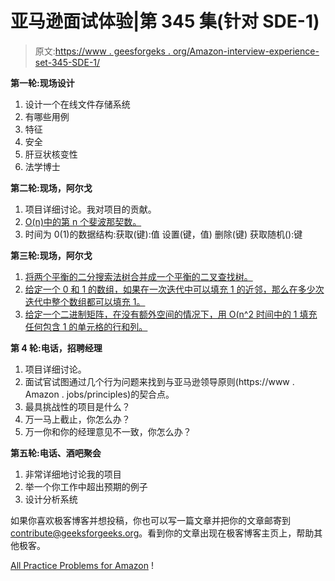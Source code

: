 # 亚马逊面试体验|第 345 集(针对 SDE-1)

> 原文:[https://www . geesforgeks . org/Amazon-interview-experience-set-345-SDE-1/](https://www.geeksforgeeks.org/amazon-interview-experience-set-345-sde-1/)

**第一轮:现场设计**

1.  设计一个在线文件存储系统
2.  有哪些用例
3.  特征
4.  安全
5.  肝豆状核变性
6.  法学博士

 **第二轮:现场，阿尔戈**

1.  项目详细讨论。我对项目的贡献。
2.  [O(n)中的第 n 个斐波那契数。](https://practice.geeksforgeeks.org/problems/nth-fibonacci-number/0)
3.  时间为 0(1)的数据结构:获取(键):值
    设置(键，值)
    删除(键)
    获取随机():键

 **第三轮:现场，阿尔戈**

1.  [将两个平衡的二分搜索法树合并成一个平衡的二叉查找树。](https://practice.geeksforgeeks.org/problems/merge-two-bst-s/1)
2.  [给定一个 0 和 1 的数组，如果在一次迭代中可以填充 1 的近邻，那么在多少次迭代中整个数组都可以填充 1。](https://practice.geeksforgeeks.org/problems/fill-array-by-1s/0)
3.  [给定一个二进制矩阵，在没有额外空间的情况下，用 O(n^2 时间中的 1 填充任何包含 1 的单元格的行和列。](https://practice.geeksforgeeks.org/problems/boolean-matrix-problem/0)

 **第 4 轮:电话，招聘经理**

1.  项目详细讨论。
2.  面试官试图通过几个行为问题来找到与亚马逊领导原则(https://www . Amazon . jobs/principles)的契合点。
3.  最具挑战性的项目是什么？
4.  万一马上截止，你怎么办？
5.  万一你和你的经理意见不一致，你怎么办？

 **第五轮:电话、酒吧聚会**

1.  非常详细地讨论我的项目
2.  举一个你工作中超出预期的例子
3.  设计分析系统

如果你喜欢极客博客并想投稿，你也可以写一篇文章并把你的文章邮寄到 contribute@geeksforgeeks.org。看到你的文章出现在极客博客主页上，帮助其他极客。

[All Practice Problems for Amazon](https://practice.geeksforgeeks.org/company/Amazon/) !